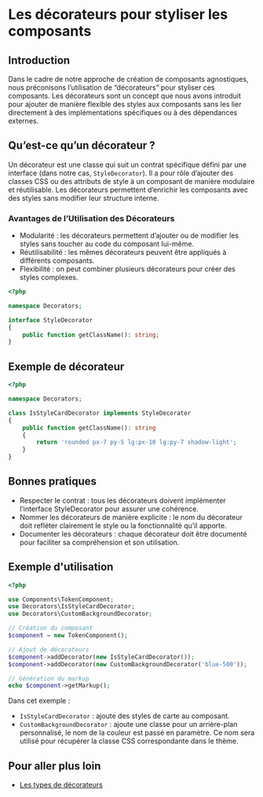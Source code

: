 # Les décorateurs pour styliser les composants

## Introduction

Dans le cadre de notre approche de création de composants agnostiques, nous préconisons l’utilisation de “décorateurs” pour styliser ces composants. Les décorateurs sont un concept que nous avons introduit pour ajouter de manière flexible des styles aux composants sans les lier directement à des implémentations spécifiques ou à des dépendances externes.

## Qu’est-ce qu’un décorateur ?

Un décorateur est une classe qui suit un contrat spécifique défini par une interface (dans notre cas, `StyleDecorator`). Il a pour rôle d’ajouter des classes CSS ou des attributs de style à un composant de manière modulaire et réutilisable. Les décorateurs permettent d’enrichir les composants avec des styles sans modifier leur structure interne.

### Avantages de l’Utilisation des Décorateurs

- Modularité : les décorateurs permettent d’ajouter ou de modifier les styles sans toucher au code du composant lui-même.
- Réutilisabilité : les mêmes décorateurs peuvent être appliqués à différents composants.
- Flexibilité : on peut combiner plusieurs décorateurs pour créer des styles complexes.


```php
<?php

namespace Decorators;

interface StyleDecorator
{
    public function getClassName(): string;
}
```

## Exemple de décorateur

```php
<?php

namespace Decorators;

class IsStyleCardDecorator implements StyleDecorator
{
    public function getClassName(): string
    {
        return 'rounded px-7 py-5 lg:px-10 lg:py-7 shadow-light';
    }
}
```

## Bonnes pratiques

- Respecter le contrat : tous les décorateurs doivent implémenter l’interface StyleDecorator pour assurer une cohérence.
- Nommer les décorateurs de manière explicite : le nom du décorateur doit refléter clairement le style ou la fonctionnalité qu’il apporte.
- Documenter les décorateurs : chaque décorateur doit être documenté pour faciliter sa compréhension et son utilisation.

## Exemple d'utilisation 

```php
<?php

use Components\TokenComponent;
use Decorators\IsStyleCardDecorator;
use Decorators\CustomBackgroundDecorator;

// Création du composant
$component = new TokenComponent();

// Ajout de décorateurs
$component->addDecorator(new IsStyleCardDecorator());
$component->addDecorator(new CustomBackgroundDecorator('blue-500'));

// Génération du markup
echo $component->getMarkup();
```

Dans cet exemple :

- `IsStyleCardDecorator` : ajoute des styles de carte au composant.
- `CustomBackgroundDecorator` : ajoute une classe pour un arrière-plan personnalisé, le nom de la couleur est passé en paramètre. Ce nom sera utilisé pour récupérer la classe CSS correspondante dans le thème.


## Pour aller plus loin

- [Les types de décorateurs](./decorator-granularity.md)

